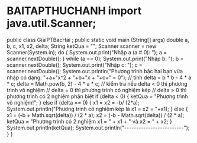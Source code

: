 # BAITAPTHUCHANH import java.util.Scanner;
 public class GiaiPTBacHai ;
    public static void main (String[] args)
        double a, b, c, x1, x2, delta;
        String ketQua = "";
        Scanner scanner = new Scanner(System.in);
        do {
            System.out.print("Nhập a (a # 0): ");
            a = scanner.nextDouble();
        } while (a == 0);
        System.out.print("Nhập b: ");
        b = scanner.nextDouble();
        System.out.print("Nhập c: ");
        c = scanner.nextDouble();
        System.out.println("Phương trình bậc hai bạn vừa nhập có dạng: "+a+"x^2 + "+b+"x + "+c+" = 0");
        // tính delta = b * b - 4 * a * c;
        delta = Math.pow(b, 2) - 4 * a * c;
        // kiểm tra nếu delta < 0 thì phương trình vô nghiệm
        // delta = 0 thì phương trình có nghiệm kép
        // delta > 0 thì phương trình có 2 nghiệm phân biệt
        if (delta < 0) {
            ketQua = "Phương trình vô nghiệm!";
        } else if (delta == 0) {
            x1 = x2 = -b/ (2*a);
            System.out.println("Phương trinh có nghiệm kép là x1 = x2 = "+x1);
        } else {
            x1 = (-b + Math.sqrt(delta)) / (2 * a);
            x2 = (-b - Math.sqrt(delta)) / (2 * a);
            ketQua = "Phương trình có 2 nghiệm x1 = " + x1 + " và x2 = " + x2;
        }
        System.out.println(ketQua);
        System.out.println("-------------------------");
    }
}
